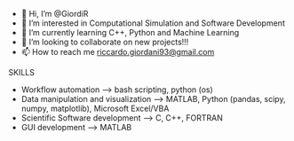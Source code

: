 - 👋 Hi, I’m @GiordiR
- 👀 I’m interested in Computational Simulation and Software Development
- 🌱 I’m currently learning C++, Python and Machine Learning
- 💞️ I’m looking to collaborate on new projects!!!
- 📫 How to reach me riccardo.giordani93@gmail.com

SKILLS
- Workflow automation --> bash scripting, python (os)
- Data manipulation and visualization --> MATLAB, Python (pandas, scipy, numpy, matplotlib), Microsoft Excel/VBA
- Scientific Software development --> C, C++, FORTRAN
- GUI development --> MATLAB
        

<!---
GiordiR/GiordiR is a ✨ special ✨ repository because its `README.md` (this file) appears on your GitHub profile.
You can click the Preview link to take a look at your changes.
--->
